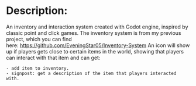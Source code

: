 # Description:

An inventory and interaction system created with Godot engine, inspired by classic point and click games. The inventory system is from my previous project, which you can find here: https://github.com/EveningStar05/Inventory-System
An icon will show up if players gets close to certain items in the world, showing that players can interact with that item and can get:

    - add item to inventory.
    - signpost: get a description of the item that players interacted with.
